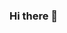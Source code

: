 ### Hi there 👋

<!--
**elifdogruguven/elifdogruguven** is a ✨ _special_ ✨ repository because its `README.md` (this file) appears on your GitHub profile.

Here are some ideas to get you started:

- 🔭 I’m currently working on Corona Virus Vaccine Map with Python 
- 🌱 I’m currently learning Data visualization with Python, C#
- 📫 How to reach me: https://www.linkedin.com/in/elif-sena-dogruguven/
